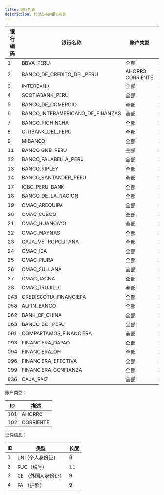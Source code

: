 ```yaml
---
title: 银行列表
description: 代付支持的银行列表
---
```


| 银行编码 | 银行名称                         | 账户类型 | 卡号长度    |
|----------|----------------------------------|--------|-------------|
| 1        | BBVA_PERU                        | 全部   | 18          |
| 2        | BANCO_DE_CREDITO_DEL_PERU        | AHORRO<br />CORRIENTE     | 14<br />13  |
| 3        | INTERBANK                        | 全部   | 13          |
| 4        | SCOTIABANK_PERU                  | 全部   | 10          |
| 5        | BANCO_DE_COMERCIO                | 全部   | 20          |
| 6        | BANCO_INTERAMERICANO_DE_FINANZAS | 全部   | 20          |
| 7        | BANCO_PICHINCHA                  | 全部   | 20          |
| 8        | CITIBANK_DEL_PERU                | 全部   | 20          |
| 9        | MIBANCO                          | 全部   | 20          |
| 11       | BANCO_GNB_PERU                   | 全部   | 20          |
| 12       | BANCO_FALABELLA_PERU             | 全部   | 20          |
| 13       | BANCO_RIPLEY                     | 全部   | 20          |
| 14       | BANCO_SANTANDER_PERU             | 全部   | 20          |
| 17       | ICBC_PERU_BANK                   | 全部   | 20          |
| 18       | BANCO_DE_LA_NACION               | 全部   | 20          |
| 19       | CMAC_AREQUIPA                    | 全部   | 20          |
| 20       | CMAC_CUSCO                       | 全部   | 20          |
| 21       | CMAC_HUANCAYO                    | 全部   | 20          |
| 22       | CMAC_MAYNAS                      | 全部   | 20          |
| 23       | CAJA_METROPOLITANA               | 全部   | 20          |
| 24       | CMAC_ICA                         | 全部   | 20          |
| 25       | CMAC_PIURA                       | 全部   | 20          |
| 26       | CMAC_SULLANA                     | 全部   | 20          |
| 27       | CMAC_TACNA                       | 全部   | 20          |
| 28       | CMAC_TRUJILLO                    | 全部   | 20          |
| 043      | CREDISCOTIA_FINANCIERA           | 全部   | 20          |
| 058      | ALFIN_BANCO                      | 全部   | 20          |
| 062      | BANK_OF_CHINA                    | 全部   | 20          |
| 063      | BANCO_BCI_PERU                   | 全部   | 20          |
| 091      | COMPARTAMOS_FINANCIERA           | 全部   | 20          |
| 093      | FINANCIERA_QAPAQ                 | 全部   | 20          |
| 094      | FINANCIERA_OH                    | 全部   | 20          |
| 096      | FINANCIERA_EFECTIVA              | 全部   | 20          |
| 099      | FINANCIERA_CONFIANZA             | 全部   | 20          |
| 836      | CAJA_RAIZ                        | 全部   | 20          |





账户类型：

| ID   | 描述      |
| ---- | --------- |
| 101    | AHORRO    |
| 102    | CORRIENTE |


证件信息：

| ID   | 类型                | 长度 |
| ---- | ------------------- | ---- |
| 1    | DNI (个人身份证)    | 8    |
| 2    | RUC（税号）         | 11   |
| 3    | CE （外国人身份证） | 9    |
| 4    | PA （护照）         | 9    |

